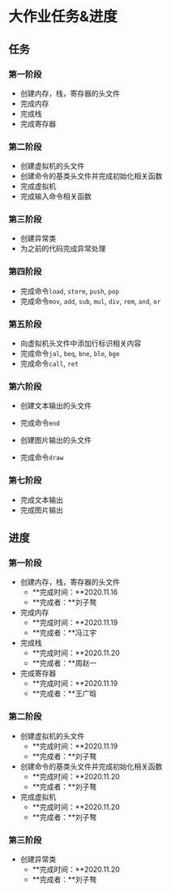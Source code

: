 # 大作业任务&进度

## 任务

### 第一阶段

* 创建内存，栈，寄存器的头文件
* 完成内存
* 完成栈
* 完成寄存器

### 第二阶段

* 创建虚拟机的头文件
* 创建命令的基类头文件并完成初始化相关函数
* 完成虚拟机
* 完成输入命令相关函数

### 第三阶段

* 创建异常类
* 为之前的代码完成异常处理

### 第四阶段

* 完成命令`load`, `store`, `push`, `pop`
* 完成命令`mov`, `add`, `sub`, `mul`, `div`, `rem`, `and`, `or`

### 第五阶段

* 向虚拟机头文件中添加行标识相关内容
* 完成命令`jal`, `beq`, `bne`, `ble`, `bge`
* 完成命令`call`, `ret`

### 第六阶段

* 创建文本输出的头文件
* 完成命令`end`

* 创建图片输出的头文件

* 完成命令`draw`

### 第七阶段

* 完成文本输出
* 完成图片输出

## 进度

### 第一阶段

* 创建内存，栈，寄存器的头文件
  * **完成时间：**2020.11.16
  * **完成者：**刘子骜
* 完成内存
  * **完成时间：**2020.11.19
  * **完成者：**冯江宇
* 完成栈
  * **完成时间：**2020.11.20
  * **完成者：**周赵一
* 完成寄存器
  * **完成时间：**2020.11.19
  * **完成者：**王广晗

### 第二阶段

* 创建虚拟机的头文件
  * **完成时间：**2020.11.19
  * **完成者：**刘子骜
* 创建命令的基类头文件并完成初始化相关函数
  * **完成时间：**2020.11.20
  * **完成者：**刘子骜
* 完成虚拟机
  * **完成时间：**2020.11.20
  * **完成者：**刘子骜

### 第三阶段

* 创建异常类
  * **完成时间：**2020.11.20
  * **完成者：**刘子骜